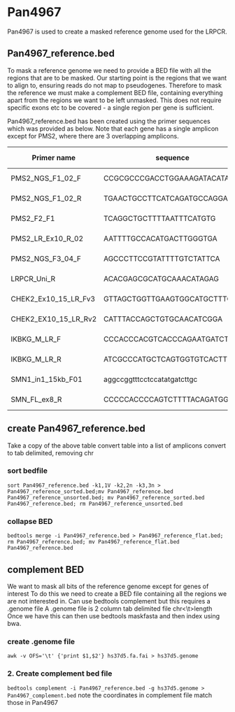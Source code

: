 # Pan4967

Pan4967 is used to create a masked reference genome used for the LRPCR.

## Pan4967_reference.bed
To mask a reference genome we need to provide a BED file with all the regions that are to be masked.
Our starting point is the regions that we want to align to, ensuring reads do not map to pseudogenes.
Therefore to mask the reference we must make a complement BED file, containing everything apart from the regions we want to be left unmasked.
This does not require specific exons etc to be covered -  a single region per gene is sufficient.

Pan4967_reference.bed has been created using the primer sequences which was provided as below. Note that each gene has a single amplicon except for PMS2, where there are 3 overlapping amplicons.


|Primer name|sequence|coordinate|Amplicon coordinates|
| --- | --- | --- | --- |
|PMS2_NGS_F1_02_F|CCGCGCCCGACCTGGAAAGATACATA|chr7:6049625-6049650|chr7:6036325-6049650|
|PMS2_NGS_F1_02_R|TGAACTGCCTTCATCAGATGCCAGGA|chr7:6036325-6036350||
|PMS2_F2_F1|TCAGGCTGCTTTTAATTTCATGTG|chr7:6040147-6040170|chr7:6028355-6040170|
|PMS2_LR_Ex10_R_02|AATTTTGCCACATGACTTGGGTGA|chr7:6028355-6028378||
|PMS2_NGS_F3_04_F|AGCCCTTCCGTATTTTGTCTATTCA|chr7:6030089-6030113|chr7:6012820-6030113|
|LRPCR_Uni_R|ACACGAGCGCATGCAAACATAGAG|chr7:6012820-6012843||
|CHEK2_Ex10_15_LR_Fv3|GTTAGCTGGTTGAAGTGGCATGCTTTGTG|chr22:29093702-29093730|chr22:29082610-29093730|
|CHEK2_EX10_15_LR_Rv2|CATTTACCAGCTGTGCAACATCGGA|chr22:29082610-29082634||
|IKBKG_M_LR_F|CCCACCCACGTCACCCAGAATGATCT|chrX:153779710-153779735|chrX:153779710-153793317|
|IKBKG_M_LR_R|ATCGCCCATGCTCAGTGGTGTCACTT|chrX:153793292-153793317||
|SMN1_in1_15kb_F01|aggccggtttcctccatatgatcttgc|chr5:70233401-70233427|chr5:70233401-70248509|
|SMN_FL_ex8_R|CCCCCACCCCAGTCTTTTACAGATGGT|chr5:70248483-70248509||

## create Pan4967_reference.bed
Take a copy of the above table
convert table into a list of amplicons
convert to tab delimited, removing chr
### sort bedfile
`sort Pan4967_reference.bed -k1,1V -k2,2n -k3,3n > Pan4967_reference_sorted.bed;mv Pan4967_reference.bed Pan4967_reference_unsorted.bed; mv Pan4967_reference_sorted.bed Pan4967_reference.bed; rm Pan4967_reference_unsorted.bed`

### collapse BED
`bedtools merge -i Pan4967_reference.bed > Pan4967_reference_flat.bed; rm Pan4967_reference.bed; mv Pan4967_reference_flat.bed Pan4967_reference.bed`

## complement BED
We want to mask all bits of the reference genome except for genes of interest
To do this we need to create a BED file containing all the regions we are not interested in.
Can use bedtools complement but this requires a .genome file
A .genome file is 2 column tab delimited file chr<\t>length
Once we have this can then use bedtools maskfasta and then index using bwa.

### create .genome file
`awk -v OFS='\t' {'print $1,$2'} hs37d5.fa.fai > hs37d5.genome`

### 2. Create complement bed file
`bedtools complement -i Pan4967_reference.bed -g hs37d5.genome > Pan4967_complement.bed`
note the coordinates in complement file match those in Pan4967

